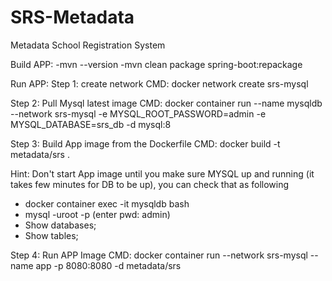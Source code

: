 # SRS-Metadata
Metadata School Registration System

 Build APP:
 -mvn --version
 -mvn clean package spring-boot:repackage
 
 Run APP:
 Step 1: create network
 CMD: docker network create srs-mysql
 
 Step 2: Pull Mysql latest image
 CMD:  docker container run --name mysqldb --network srs-mysql -e MYSQL_ROOT_PASSWORD=admin -e MYSQL_DATABASE=srs_db -d mysql:8
 
 Step 3: Build App image from the Dockerfile 
 CMD:  docker build -t metadata/srs .

 Hint: Don't start App image until you make sure MYSQL up and running (it takes few minutes for DB to be up), you can check that as following
 - docker container exec -it mysqldb bash
 - mysql -uroot -p  (enter pwd: admin)
 - Show databases;
 - Show tables;
 
 Step 4: Run APP Image
 CMD: docker container run --network srs-mysql --name app -p 8080:8080 -d metadata/srs


